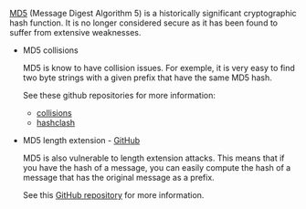 [MD5](https://en.wikipedia.org/wiki/MD5) (Message Digest Algorithm 5) is a historically significant cryptographic hash function. It is no longer considered secure as it has been found to suffer from extensive weaknesses.


* MD5 collisions

    MD5 is know to have collision issues. For exemple, it is very easy to find two byte strings with a given prefix that have the same MD5 hash.

    See these github repositories for more information:
    - [collisions](https://github.com/corkami/collisions)
    - [hashclash](https://github.com/cr-marcstevens/hashclash)

* MD5 length extension - [GitHub](https://github.com/iagox86/hash_extender)

    MD5 is also vulnerable to length extension attacks. This means that if you have the hash of a message, you can easily compute the hash of a message that has the original message as a prefix.

    See this [GitHub repository](https://github.com/iagox86/hash_extender) for more information.